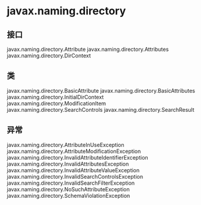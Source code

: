 # javax.naming.directory

## 接口

javax.naming.directory.Attribute
javax.naming.directory.Attributes
javax.naming.directory.DirContext

## 类

javax.naming.directory.BasicAttribute
javax.naming.directory.BasicAttributes
javax.naming.directory.InitialDirContext
javax.naming.directory.ModificationItem
javax.naming.directory.SearchControls
javax.naming.directory.SearchResult

## 异常

javax.naming.directory.AttributeInUseException
javax.naming.directory.AttributeModificationException
javax.naming.directory.InvalidAttributeIdentifierException
javax.naming.directory.InvalidAttributesException
javax.naming.directory.InvalidAttributeValueException
javax.naming.directory.InvalidSearchControlsException
javax.naming.directory.InvalidSearchFilterException
javax.naming.directory.NoSuchAttributeException
javax.naming.directory.SchemaViolationException




